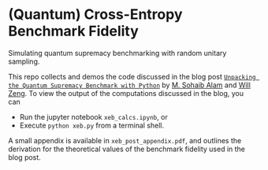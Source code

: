 # (Quantum) Cross-Entropy Benchmark Fidelity
Simulating quantum supremacy benchmarking with random unitary sampling.

This repo collects and demos the code discussed in the blog post [`Unpacking the Quantum Supremacy Benchmark with Python`](https://medium.com/@sohaib.alam/unpacking-the-quantum-supremacy-benchmark-with-python-67a46709d)
 by [M. Sohaib Alam](https://github.com/msohaibalam) and [Will Zeng](https://github.com/willzeng). To view the output of the computations discussed in the blog, you can
 - Run the jupyter notebook `xeb_calcs.ipynb`, or
 - Execute `python xeb.py` from a terminal shell.

A small appendix is available in `xeb_post_appendix.pdf`, and outlines the derivation for the theoretical values of the benchmark fidelity used in the blog post.
